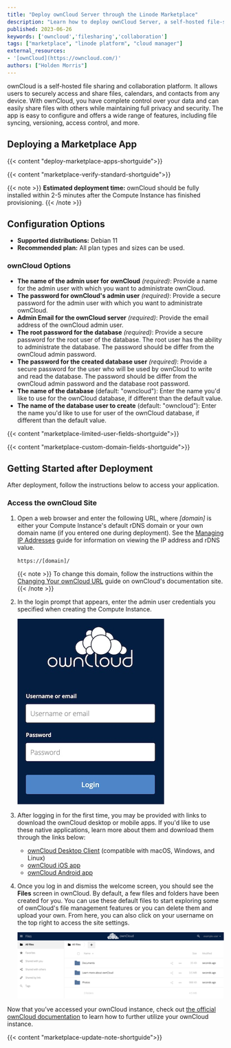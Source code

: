 ```yaml
---
title: "Deploy ownCloud Server through the Linode Marketplace"
description: "Learn how to deploy ownCloud Server, a self-hosted file-sharing and collaboration platform on the Linode Marketplace."
published: 2023-06-26
keywords: ['owncloud','filesharing','collaboration']
tags: ["marketplace", "linode platform", "cloud manager"]
external_resources:
- '[ownCloud](https://owncloud.com/)'
authors: ["Holden Morris"]
---
```


ownCloud is a self-hosted file sharing and collaboration platform. It allows users to securely access and share files, calendars, and contacts from any device. With ownCloud, you have complete control over your data and can easily share files with others while maintaining full privacy and security. The app is easy to configure and offers a wide range of features, including file syncing, versioning, access control, and more.

## Deploying a Marketplace App

{{< content "deploy-marketplace-apps-shortguide">}}

{{< content "marketplace-verify-standard-shortguide">}}

{{< note >}}
**Estimated deployment time:** ownCloud should be fully installed within 2-5 minutes after the Compute Instance has finished provisioning.
{{< /note >}}

## Configuration Options

- **Supported distributions:** Debian 11
- **Recommended plan:** All plan types and sizes can be used.

### ownCloud Options

- **The name of the admin user for ownCloud** *(required)*: Provide a name for the admin user with which you want to administrate ownCloud.
- **The password for ownCloud's admin user** *(required)*: Provide a secure password for the admin user with which you want to administrate ownCloud.
- **Admin Email for the ownCloud server** *(required)*: Provide the email address of the ownCloud admin user.
- **The root password for the database** *(required)*: Provide a secure password for the root user of the database. The root user has the ability to administrate the database. The password should be differ from the ownCloud admin password.
- **The password for the created database user** *(required)*: Provide a secure password for the user who will be used by ownCloud to write and read the database. The password should be differ from the ownCloud admin password and the database root password.
- **The name of the database** (default: "owncloud"): Enter the name you'd like to use for the ownCloud database, if different than the default value.
- **The name of the database user to create** (default: "owncloud"): Enter the name you'd like to use for user of the ownCloud database, if different than the default value.

{{< content "marketplace-limited-user-fields-shortguide">}}

{{< content "marketplace-custom-domain-fields-shortguide">}}

## Getting Started after Deployment

After deployment, follow the instructions below to access your application.

### Access the ownCloud Site

1.  Open a web browser and enter the following URL, where *[domain]* is either your Compute Instance's default rDNS domain or your own domain name (if you entered one during deployment). See the [Managing IP Addresses](/docs/products/compute/compute-instances/guides/manage-ip-addresses/) guide for information on viewing the IP address and rDNS value.

    ```command
    https://[domain]/
    ```

    {{< note >}}
    To change this domain, follow the instructions within the [Changing Your ownCloud URL](https://doc.owncloud.com/server/next/admin_manual/installation/changing_the_web_route.html) guide on ownCloud's documentation site.
    {{< /note >}}

1.  In the login prompt that appears, enter the admin user credentials you specified when creating the Compute Instance.

    ![ownCloud Login Screen](owncloud-login.png)

1.  After logging in for the first time, you may be provided with links to download the ownCloud desktop or mobile apps. If you'd like to use these native applications, learn more about them and download them through the links below:

    - [ownCloud Desktop Client](https://owncloud.com/desktop-app/) (compatible with macOS, Windows, and Linux)
    - [ownCloud iOS app](https://apps.apple.com/us/app/owncloud-file-sync-and-share/id1359583808)
    - [ownCloud Android app](https://play.google.com/store/apps/details?id=com.owncloud.android&hl=en_US&gl=US)

1.  Once you log in and dismiss the welcome screen, you should see the **Files** screen in ownCloud. By default, a few files and folders have been created for you. You can use these default files to start exploring some of ownCloud's file management features or you can delete them and upload your own. From here, you can also click on your username on the top right to access the site settings.

    ![ownCloud Files Screen](owncloud-main-screen.png)

Now that you’ve accessed your ownCloud instance, check out [the official ownCloud documentation](https://doc.owncloud.com/server) to learn how to further utilize your ownCloud instance.

{{< content "marketplace-update-note-shortguide">}}